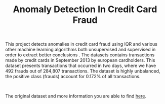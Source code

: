 <h1 align="center">Anomaly Detection In Credit Card Fraud </h1>

<br>

This project detects anomalies in credit card fraud using IQR  and various other machine learning algorithms both unsupervised and supervised in order to extract better conclusions . The datasets contains transactions made by credit cards in September 2013 by european cardholders. This dataset presents transactions that occurred in two days, where we have 492 frauds out of 284,807 transactions. The dataset is highly unbalanced, the positive class (frauds) account for 0.172% of all transactions.

<br>

The original dataset and more information you are able to find [here](https://www.kaggle.com/mlg-ulb/creditcardfraud).
